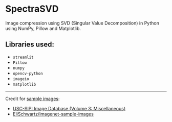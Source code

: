 # SpectraSVD
Image compression using SVD (Singular Value Decomposition) in Python using NumPy, Pillow and Matplotlib.

## Libraries used:
- `streamlit`
- `Pillow`
- `numpy`
- `opencv-python`
- `imageio`
- `matplotlib`

---

Credit for [sample images](./img):
- [USC-SIPI Image Database (Volume 3: Miscellaneous)](https://sipi.usc.edu/database/database.php?volume=misc)
- [EliSchwartz/imagenet-sample-images](https://github.com/EliSchwartz/imagenet-sample-images)
